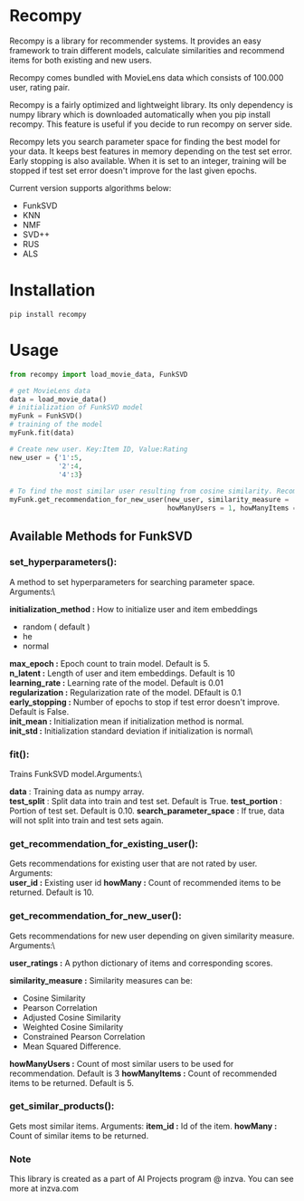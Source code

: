 # Recompy

Recompy is a library for recommender systems. It provides an easy framework to train different models, calculate similarities and recommend items for both existing and new users.

Recompy comes bundled with MovieLens data which consists of 100.000 user, rating pair.

Recompy is a fairly optimized and lightweight library. Its only dependency is numpy library which is downloaded automatically when you pip install recompy. This feature is useful if you decide to run recompy on server side.

Recompy lets you search parameter space for finding the best model for your data. It keeps best features in memory depending on the test set error. Early stopping is also available. When it is set to an integer, training will be stopped if test set error doesn't improve for the last given epochs.  

Current version supports algorithms below:
* FunkSVD
* KNN
* NMF
* SVD++
* RUS
* ALS


# Installation
```shell
pip install recompy
```
# Usage

```python
from recompy import load_movie_data, FunkSVD

# get MovieLens data
data = load_movie_data()
# initialization of FunkSVD model
myFunk = FunkSVD()
# training of the model
myFunk.fit(data)

# Create new user. Key:Item ID, Value:Rating
new_user = {'1':5,
            '2':4,
            '4':3}
            
# To find the most similar user resulting from cosine similarity. Recommend 5 items using the most similar user 
myFunk.get_recommendation_for_new_user(new_user, similarity_measure = 'cosine_similarity', 
                                       howManyUsers = 1, howManyItems = 5)
```

## Available Methods for FunkSVD

### set_hyperparameters():

A method to set hyperparameters for searching parameter space. Arguments:\

__initialization_method :__  How to initialize user and item embeddings
* random ( default )
* he
* normal

__max_epoch :__ Epoch count to train model. Default is 5.\
__n_latent :__ Length of user and item embeddings. Default is 10\
__learning_rate :__ Learning rate of the model. Default is 0.01\
__regularization :__ Regularization rate of the model. DEfault is 0.1\
__early_stopping :__ Number of epochs to stop if test error doesn't improve. Default is False.\
__init_mean :__ Initialization mean if initialization method is normal.\
__init_std :__ Initialization standard deviation if initialization is normal\


### fit():

Trains FunkSVD model.Arguments:\

__data__ : Training data as numpy array.\
__test_split__ : Split data into train and test set. Default is True.
__test_portion__ : Portion of test set. Default is 0.10.
__search_parameter_space__ : If true, data will not split into train and test sets again.  

### get_recommendation_for_existing_user():

Gets recommendations for existing user that are not rated by user. Arguments:\
__user_id :__ Existing user id
__howMany :__ Count of recommended items to be returned. Default is 10.

### get_recommendation_for_new_user(): 

Gets recommendations for new user depending on given similarity measure. Arguments:\

__user_ratings :__ A python dictionary of items and corresponding scores.

__similarity_measure :__ Similarity measures can be:
* Cosine Similarity
* Pearson Correlation
* Adjusted Cosine Similarity
* Weighted Cosine Similarity
* Constrained Pearson Correlation
* Mean Squared Difference.

__howManyUsers :__ Count of most similar users to be used for recommendation. Default is 3
__howManyItems :__ Count of recommended items to be returned. Default is 5.

### get_similar_products():
Gets most similar items. Arguments:
__item_id :__ Id of the item.
__howMany :__ Count of similar items to be returned.


### Note
This library is created as a part of AI Projects program @ inzva. You can see more at inzva.com
